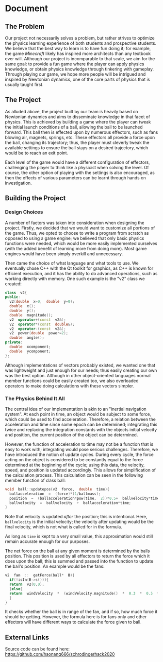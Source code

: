 # Document

## The Problem
Our project not necessarily solves a problem, but rather strives to optimize the physics learning experience of both students and prospective students. We believe that the best way to learn is to have fun doing it; for example, the game *Minecraft* likely has inspired more architects than any textbook ever will. Although our project is incomparable to that scale, we aim for the same goal: to provide a fun game where the player can apply physics knowledge, or obtain physics knowledge through tinkering with gameplay. Through playing our game, we hope more people will be intrigued and inspired by Newtonian dynamics, one of the core parts of physics that is usually taught first. 

## The Project
As alluded above, the project built by our team is heavily based on Newtonian dynamics and aims to disseminate knowledge in that facet of physics. This is achieved by building a game where the player can tweak the initial launch conditions of a ball, allowing the ball to be launched forward. This ball then is effected upon by numerous effectors, such as fans blowing air, magnets, springs, etc. These effectors all provide a force upon the ball, changing its trajectory; thus, the player must cleverly tweak the available settings to ensure the ball stays on a desired trajectory, which would be to reach an exit point. 

Each level of the game would have a different configuration of effectors, challenging the player to think like a physicist when solving the level. Of course, the other option of playing with the settings is also encouraged, as then the effects of various parameters can be learnt through hands on investigation. 

## Building the Project
### Design Choices

A number of factors was taken into consideration when designing the project. Firstly, we decided that we would want to customize all portions of the game. Thus, we opted to choose to write a program from scratch as opposed to using a game engine; we believed that only basic physics functions were needed, which would be more easily implemented ourselves (with the added benefit of learning more from doing more). Most game engines would have been simply overkill and unnecessary. 

Then came the choice of what language and what tools to use. We eventually chose C++ with the Qt toolkit for graphics, as C++ is known for efficient execution, and it has the ability to do advanced operations, such as working directly with memory. One such example is the "v2" class we created:
```c++
class  v2{
public:
  v2(double  x=0,  double  y=0);
  double  x();
  double  y();
  double  magnitude();
  v2  operator+(const  v2&);
  v2  operator*(const  double&);
  v2  operator-(const  v2&);
  v2  power(double  power=2);
  double  angle();
private:
  double  xcomponent;
  double  ycomponent;
};
```
Although implementations of vectors probably existed, we wanted one that was lightweight and just enough for our needs; thus easily creating our own was the best option. Although in other object-oriented languages normal member functions could be easily created too, we also overloaded operators to make doing calculations with these vectors simpler. 

### The Physics Behind It All

The central idea of our implementation is akin to an "inertial navigation system". At each point in time, an object would be subject to some force, which could be used to find acceleration. Therefore, a relation between the acceleration and time since some epoch can be determined; integrating this twice and replacing the integration constants with the objects initial velocity and position, the current position of the object can be determined. 

However, the function of acceleration to time may not be a function that is easy to work with; integrating would pose serious challenges. Therefore, we have introduced the notion of update cycles. During every cycle, the force acting on the object is considered to be constantly equal to the force determined at the beginning of the cycle; using this data, the velocity, speed, and position is updated accordingly. This allows for simplification of the calculation process. This calculation can be seen in the following member function of class ball:
```c++
void  ball::updatepos(v2  force,  double  time){
  ballacceleration  =  (force)*(1/ballmass);
  position  =  (ballacceleration*pow(time,  2))*0.5+  ballvelocity*time+position;
  ballvelocity  =  ballvelocity  +  ballacceleration*time;
}
```
Note that velocity is updated *after* the position; this is intentional. Here, ```ballvelocity``` is the initial velocity; the velocity after updating would be the final velocity, which is not what is called for in the formula. 

As long as ```time``` is kept to a very small value, this approximation would still remain accurate enough for our purposes. 

The net force on the ball at any given moment is determined by the balls position. This position is used by all effectors to return the force which it does upon the ball; this is summed and passed into the function to update the ball's position. An example would be the fans:
```c++
v2  fan  ::  getForce(ball*  B){
  if(!isIn(B->s())){
  return  v2(0,0);
  }else{
  return  windVelocity  *  (windVelocity.magnitude()  *  0.3  *  0.5  *  windDensity  *  M_PI  *  pow(B->getR(),2));
  }
}
``` 
It checks whether the ball is in range of the fan, and if so, how much force it should be getting. However, the formula here is for fans only and other effectors will have different ways to calculate the force given to ball. 

## External Links
Source code can be found here: https://github.com/haonanq666/schrodingerhack2020

